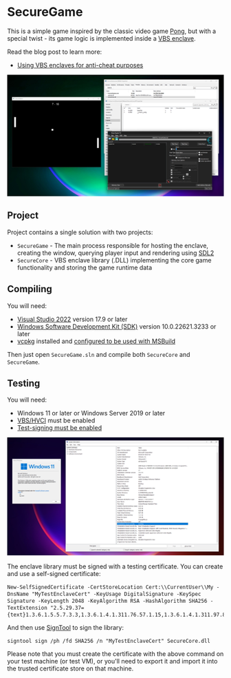 # SecureGame
This is a simple game inspired by the classic video game [Pong](https://en.wikipedia.org/wiki/Pong), but with a special twist - its game logic is implemented inside a [VBS enclave](https://learn.microsoft.com/en-us/windows/win32/trusted-execution/vbs-enclaves). 

Read the blog post to learn more:
- [Using VBS enclaves for anti-cheat purposes](http://tulach.cc/using-vbs-enclaves-for-anti-cheat-purposes/)

![screenshot](Assets/screenshot.png)

## Project
Project contains a single solution with two projects:
- `SecureGame` - The main process responsible for hosting the enclave, creating the window, querying player input and rendering using [SDL2](https://www.libsdl.org/)
- `SecureCore` - VBS enclave library (.DLL) implementing the core game functionality and storing the game runtime data

## Compiling
You will need:
- [Visual Studio 2022](https://visualstudio.microsoft.com/) version 17.9 or later
- [Windows Software Development Kit (SDK)](https://developer.microsoft.com/en-us/windows/downloads/windows-sdk/) version 10.0.22621.3233 or later
- [vcpkg](https://vcpkg.io/) installed and [configured to be used with MSBuild](https://learn.microsoft.com/en-us/vcpkg/users/buildsystems/msbuild-integration)

Then just open `SecureGame.sln` and compile both `SecureCore` and `SecureGame`.

## Testing
You will need:
- Windows 11 or later or Windows Server 2019 or later
- [VBS/HVCI](https://learn.microsoft.com/en-us/windows-hardware/drivers/bringup/device-guard-and-credential-guard) must be enabled
- [Test-signing must be enabled](https://learn.microsoft.com/en-us/windows-hardware/drivers/install/the-testsigning-boot-configuration-option)

![config](Assets/config.png)

The enclave library must be signed with a testing certificate. You can create and use a self-signed certificate:
```
New-SelfSignedCertificate -CertStoreLocation Cert:\\CurrentUser\\My -DnsName "MyTestEnclaveCert" -KeyUsage DigitalSignature -KeySpec Signature -KeyLength 2048 -KeyAlgorithm RSA -HashAlgorithm SHA256 -TextExtension "2.5.29.37={text}1.3.6.1.5.5.7.3.3,1.3.6.1.4.1.311.76.57.1.15,1.3.6.1.4.1.311.97.814040577.346743379.4783502.105532346"
```

And then use [SignTool](https://learn.microsoft.com/en-us/windows/win32/seccrypto/signtool) to sign the library:
```
signtool sign /ph /fd SHA256 /n "MyTestEnclaveCert" SecureCore.dll
```

Please note that you must create the certificate with the above command on your test machine (or test VM), or you'll need to export it and import it into the trusted certificate store on that machine.